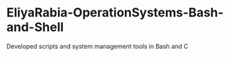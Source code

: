 # EliyaRabia-OperationSystems-Bash-and-Shell
Developed scripts and system management tools in Bash and C
